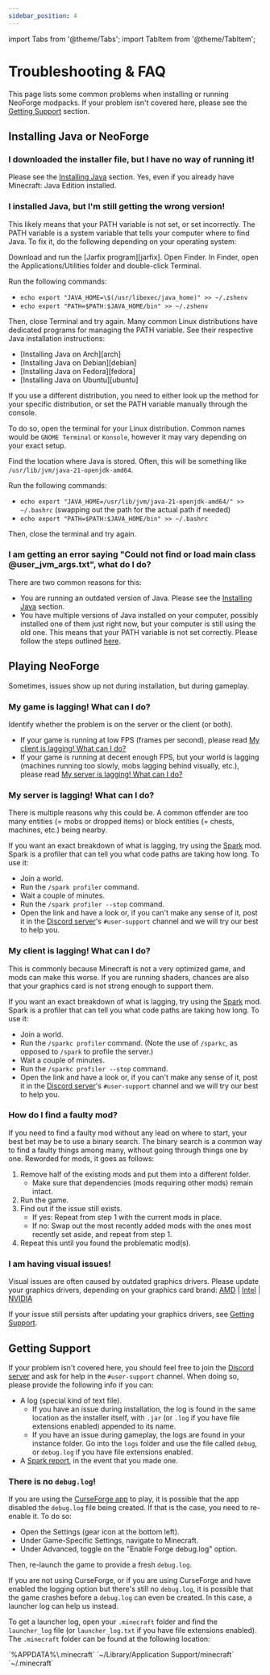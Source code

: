 ```yaml
---
sidebar_position: 4
---
```


import Tabs from '@theme/Tabs';
import TabItem from '@theme/TabItem';

# Troubleshooting & FAQ

This page lists some common problems when installing or running NeoForge modpacks. If your problem isn't covered here, please see the [Getting Support][support] section.

## Installing Java or NeoForge

### I downloaded the installer file, but I have no way of running it!

Please see the [Installing Java][installjava] section. Yes, even if you already have Minecraft: Java Edition installed.

### I installed Java, but I'm still getting the wrong version!

This likely means that your PATH variable is not set, or set incorrectly. The PATH variable is a system variable that tells your computer where to find Java. To fix it, do the following depending on your operating system:

<Tabs defaultValue="windows">
  <TabItem value="windows" label="Windows">
Download and run the [Jarfix program][jarfix].
  </TabItem>
  <TabItem value="macos" label="MacOS">
Open Finder. In Finder, open the Applications/Utilities folder and double-click Terminal.

Run the following commands:

- `echo export "JAVA_HOME=\$(/usr/libexec/java_home)" >> ~/.zshenv`
- `echo export "PATH=$PATH:$JAVA_HOME/bin" >> ~/.zshenv`

Then, close Terminal and try again.
  </TabItem>
  <TabItem value="linux" label="Linux">
Many common Linux distributions have dedicated programs for managing the PATH variable. See their respective Java installation instructions:

<ul>
  <li>[Installing Java on Arch][arch]</li>
  <li>[Installing Java on Debian][debian]</li>
  <li>[Installing Java on Fedora][fedora]</li>
  <li>[Installing Java on Ubuntu][ubuntu]</li>
</ul>

If you use a different distribution, you need to either look up the method for your specific distribution, or set the PATH variable manually through the console.

To do so, open the terminal for your Linux distribution. Common names would be `GNOME Terminal` or `Konsole`, however it may vary depending on your exact setup.

Find the location where Java is stored. Often, this will be something like `/usr/lib/jvm/java-21-openjdk-amd64`.

Run the following commands:

- `echo export "JAVA_HOME=/usr/lib/jvm/java-21-openjdk-amd64/" >> ~/.bashrc` (swapping out the path for the actual path if needed)
- `echo export "PATH=$PATH:$JAVA_HOME/bin" >> ~/.bashrc`

Then, close the terminal and try again.
  </TabItem>
</Tabs>

### I am getting an error saying "Could not find or load main class @user_jvm_args.txt", what do I do?

There are two common reasons for this:

- You are running an outdated version of Java. Please see the [Installing Java][installjava] section.
- You have multiple versions of Java installed on your computer, possibly installed one of them just right now, but your computer is still using the old one. This means that your PATH variable is not set correctly. Please follow the steps outlined [here][wrongjava].

## Playing NeoForge

Sometimes, issues show up not during installation, but during gameplay.

### My game is lagging! What can I do?

Identify whether the problem is on the server or the client (or both).

- If your game is running at low FPS (frames per second), please read [My client is lagging! What can I do?][clientlag]
- If your game is running at decent enough FPS, but your world is lagging (machines running too slowly, mobs lagging behind visually, etc.), please read [My server is lagging! What can I do?][serverlag]

### My server is lagging! What can I do?

There is multiple reasons why this could be. A common offender are too many entities (= mobs or dropped items) or block entities (= chests, machines, etc.) being nearby.

If you want an exact breakdown of what is lagging, try using the [Spark][spark] mod. Spark is a profiler that can tell you what code paths are taking how long. To use it:

- Join a world.
- Run the `/spark profiler` command.
- Wait a couple of minutes.
- Run the `/spark profiler --stop` command.
- Open the link and have a look or, if you can't make any sense of it, post it in the [Discord server][support]'s `#user-support` channel and we will try our best to help you.

### My client is lagging! What can I do?

This is commonly because Minecraft is not a very optimized game, and mods can make this worse. If you are running shaders, chances are also that your graphics card is not strong enough to support them.

If you want an exact breakdown of what is lagging, try using the [Spark][spark] mod. Spark is a profiler that can tell you what code paths are taking how long. To use it:

- Join a world.
- Run the `/sparkc profiler` command. (Note the use of `/sparkc`, as opposed to `/spark` to profile the server.)
- Wait a couple of minutes.
- Run the `/sparkc profiler --stop` command.
- Open the link and have a look or, if you can't make any sense of it, post it in the [Discord server][support]'s `#user-support` channel and we will try our best to help you.

### How do I find a faulty mod?

If you need to find a faulty mod without any lead on where to start, your best bet may be to use a binary search. The binary search is a common way to find a faulty things among many, without going through things one by one. Reworded for mods, it goes as follows:

1. Remove half of the existing mods and put them into a different folder.
    - Make sure that dependencies (mods requiring other mods) remain intact.
2. Run the game.
3. Find out if the issue still exists.
    - If yes: Repeat from step 1 with the current mods in place.
    - If no: Swap out the most recently added mods with the ones most recently set aside, and repeat from step 1.
4. Repeat this until you found the problematic mod(s).

### I am having visual issues!

Visual issues are often caused by outdated graphics drivers. Please update your graphics drivers, depending on your graphics card brand: [AMD][amd] | [Intel][intel] | [NVIDIA][nvidia]

If your issue still persists after updating your graphics drivers, see [Getting Support][support].

## Getting Support

If your problem isn't covered here, you should feel free to join the [Discord server][discord] and ask for help in the `#user-support` channel. When doing so, please provide the following info if you can:

- A log (special kind of text file).
    - If you have an issue during installation, the log is found in the same location as the installer itself, with `.jar` (or `.log` if you have file extensions enabled) appended to its name.
    - If you have an issue during gameplay, the logs are found in your instance folder. Go into the `logs` folder and use the file called `debug`, or `debug.log` if you have file extensions enabled.
- A [Spark report][sparkreport], in the event that you made one.

### There is no `debug.log`!

If you are using the [CurseForge app][curseforge] to play, it is possible that the app disabled the `debug.log` file being created. If that is the case, you need to re-enable it. To do so:

- Open the Settings (gear icon at the bottom left).
- Under Game-Specific Settings, navigate to Minecraft.
- Under Advanced, toggle on the "Enable Forge debug.log" option.

Then, re-launch the game to provide a fresh `debug.log`.

If you are not using CurseForge, or if you are using CurseForge and have enabled the logging option but there's still no `debug.log`, it is possible that the game crashes before a `debug.log` can even be created. In this case, a launcher log can help us instead.

To get a launcher log, open your `.minecraft` folder and find the `launcher_log` file (or `launcher_log.txt` if you have file extensions enabled). The `.minecraft` folder can be found at the following location:

<Tabs defaultValue="windows">
  <TabItem value="windows" label="Windows">
`%APPDATA%\.minecraft`
  </TabItem>
  <TabItem value="macos" label="MacOS">
`~/Library/Application Support/minecraft`
  </TabItem>
  <TabItem value="linux" label="Linux">
`~/.minecraft`
  </TabItem>
</Tabs>

[amd]: https://www.amd.com/en/support
[arch]: https://wiki.archlinux.org/title/Java
[clientlag]: #my-client-is-lagging-what-can-i-do
[curseforge]: launchers.md#curseforge-app
[debian]: https://wiki.debian.org/Java
[discord]: https://discord.neoforged.net/
[fedora]: https://docs.fedoraproject.org/en-US/quick-docs/installing-java
[intel]: https://www.intel.com/content/www/us/en/support/detect.html
[installjava]: index.md#installing-java
[jarfix]: https://johann.loefflmann.net/en/software/jarfix/index.html
[launcher]: launchers.md
[nvidia]: https://www.nvidia.com/download/index.aspx
[serverlag]: #my-server-is-lagging-what-can-i-do
[spark]: https://www.curseforge.com/minecraft/mc-mods/spark
[sparkreport]: #my-game-is-lagging-what-can-i-do
[support]: #getting-support
[ubuntu]: https://ubuntu.com/tutorials/install-jre
[wrongjava]: #i-installed-java-but-im-still-getting-the-wrong-version
